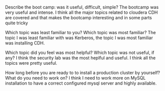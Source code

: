 Describe the boot camp: was it useful, difficult, simple?
The bootcamp was very useful and intense. I think all the major topics related to cloudera CDH are covered and that makes the bootcamp interesting and in some parts quite tricky

Which topic was least familiar to you? Which topic was most familiar?
The topic I was least familiar with was Kerberos, the topic I was most familiar was installing CDH.

Which topic did you feel was most helpful? Which topic was not useful, if any?
I think the security lab was the most heplful and useful. I think all the topics were pretty useful.

How long before you are ready to to install a production cluster by yourself? What do you need to work on?
I think I need to work more on MySQL installation to have a correct configured mysql server and highly available.